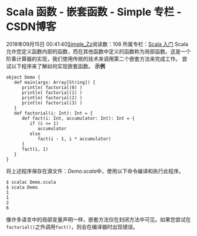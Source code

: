 # Scala  函数 - 嵌套函数 - Simple 专栏 - CSDN博客
2018年09月15日 00:41:40[Simple_Zz](https://me.csdn.net/love284969214)阅读数：108
所属专栏：[Scala 入门](https://blog.csdn.net/column/details/27500.html)
Scala允许您定义函数内部的函数，而在其他函数中定义的函数称为局部函数。这是一个阶乘计算器的实现，我们使用传统的技术来调用第二个嵌套方法来完成工作。
尝试以下程序来了解如何实现嵌套函数。
**示例**
```
object Demo {
   def main(args: Array[String]) {
      println( factorial(0) )
      println( factorial(1) )
      println( factorial(2) )
      println( factorial(3) )
   }
   def factorial(i: Int): Int = {
      def fact(i: Int, accumulator: Int): Int = {
         if (i <= 1)
            accumulator
         else
            fact(i - 1, i * accumulator)
      }
      fact(i, 1)
   }
}
```
将上述程序保存在源文件：*Demo.scala*中，使用以下命令编译和执行此程序。
```
$ scalac Demo.scala
$ scala Demo
1
1
2
6
```
像许多语言中的局部变量声明一样，嵌套方法仅在封闭方法中可见。如果您尝试在`factorial()`之外调用`fact()`，则会在编译器时出现错误。
